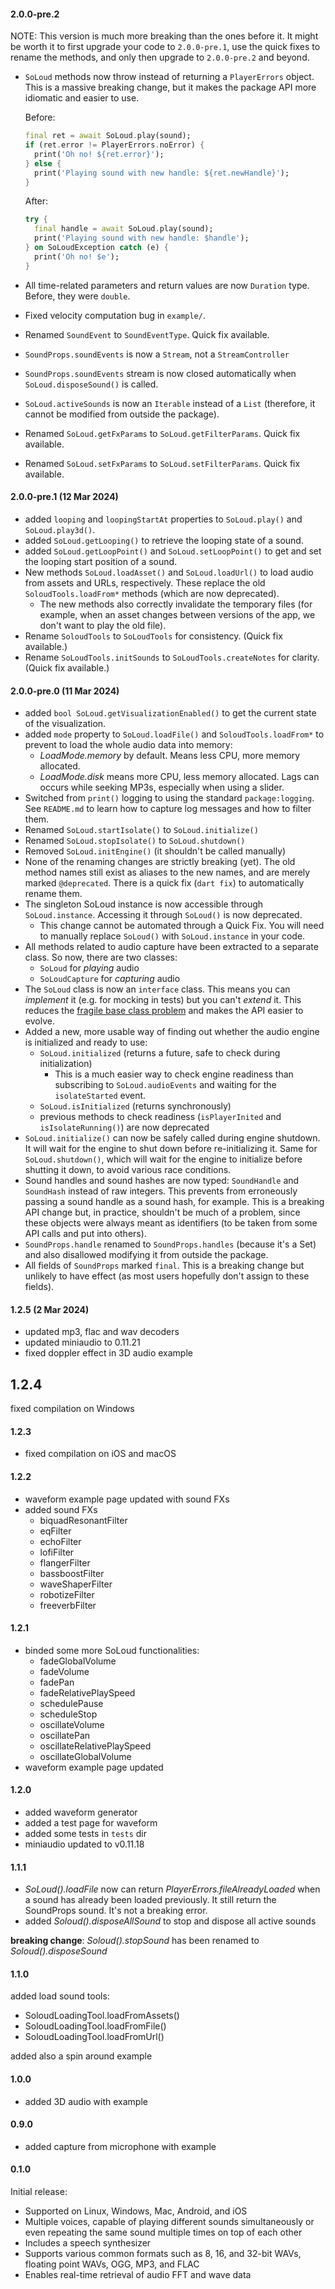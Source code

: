 #### 2.0.0-pre.2

NOTE: This version is much more breaking than the ones before it.
It might be worth it to first upgrade your code to `2.0.0-pre.1`,
use the quick fixes to rename the methods, and only then upgrade 
to `2.0.0-pre.2` and beyond.

- `SoLoud` methods now throw instead of returning a `PlayerErrors` object.
  This is a massive breaking change, but it makes the package API
  more idiomatic and easier to use.
  
  Before:

  ```dart
  final ret = await SoLoud.play(sound);
  if (ret.error != PlayerErrors.noError) {
    print('Oh no! ${ret.error}');
  } else {
    print('Playing sound with new handle: ${ret.newHandle}');
  }
  ```

  After:

  ```dart
  try {
    final handle = await SoLoud.play(sound);
    print('Playing sound with new handle: $handle');
  } on SoLoudException catch (e) {
    print('Oh no! $e');
  }
  ```
- All time-related parameters and return values are now `Duration` type.
  Before, they were `double`.
- Fixed velocity computation bug in `example/`.
- Renamed `SoundEvent` to `SoundEventType`. Quick fix available.
- `SoundProps.soundEvents` is now a `Stream`, not a `StreamController`
- `SoundProps.soundEvents` stream is now closed automatically when
  `SoLoud.disposeSound()` is called.
- `SoLoud.activeSounds` is now an `Iterable` instead of a `List`
  (therefore, it cannot be modified from outside the package).
- Renamed `SoLoud.getFxParams` to `SoLoud.getFilterParams`. Quick fix available.
- Renamed `SoLoud.setFxParams` to `SoLoud.setFilterParams`. Quick fix available.

#### 2.0.0-pre.1 (12 Mar 2024)
- added `looping` and `loopingStartAt` properties to `SoLoud.play()` and `SoLoud.play3d()`.
- added `SoLoud.getLooping()` to retrieve the looping state of a sound.
- added `SoLoud.getLoopPoint()` and `SoLoud.setLoopPoint()` to get and set the looping start position of a sound.
- New methods `SoLoud.loadAsset()` and `SoLoud.loadUrl()` to load audio
  from assets and URLs, respectively. These replace the old
  `SoloudTools.loadFrom*` methods (which are now deprecated).
  - The new methods also correctly invalidate the temporary files
    (for example, when an asset changes between versions of the app,
    we don't want to play the old file).
- Rename `SoloudTools` to `SoLoudTools` for consistency. (Quick fix available.)
- Rename `SoLoudTools.initSounds` to `SoLoudTools.createNotes` for clarity.
  (Quick fix available.)

#### 2.0.0-pre.0 (11 Mar 2024)
- added `bool SoLoud.getVisualizationEnabled()` to get the current state of the visualization.
- added `mode` property to `SoLoud.loadFile()` and `SoloudTools.loadFrom*` to prevent to load the whole audio data into memory:
    - *LoadMode.memory* by default. Means less CPU, more memory allocated.
    - *LoadMode.disk* means more CPU, less memory allocated. Lags can occurs while seeking MP3s, especially when using a slider.
- Switched from `print()` logging to using the standard `package:logging`.
  See `README.md` to learn how to capture log messages and how to filter
  them.
- Renamed `SoLoud.startIsolate()` to `SoLoud.initialize()`
- Renamed `SoLoud.stopIsolate()` to `SoLoud.shutdown()`
- Removed `SoLoud.initEngine()` (it shouldn't be called manually)
- None of the renaming changes are strictly breaking (yet). 
  The old method names still exist as aliases to the new names, and are
  merely marked `@deprecated`. There is a quick fix (`dart fix`) 
  to automatically rename them.
- The singleton SoLoud instance is now accessible through `SoLoud.instance`.
  Accessing it through `SoLoud()` is now deprecated.
    - This change cannot be automated through a Quick Fix. 
      You will need to manually replace `SoLoud()` with `SoLoud.instance`
      in your code.
- All methods related to audio capture have been extracted to a separate class. 
  So now, there are two classes:
    - `SoLoud` for _playing_ audio
    - `SoLoudCapture` for _capturing_ audio
- The `SoLoud` class is now an `interface` class.
  This means you can _implement_ it (e.g. for mocking in tests) but you can't
  _extend_ it. This reduces the
  [fragile base class problem](https://en.wikipedia.org/wiki/Fragile_base_class)
  and makes the API easier to evolve.
- Added a new, more usable way of finding out whether the audio engine
  is initialized and ready to use:
    - `SoLoud.initialized` (returns a future, safe to check during initialization)
      - This is a much easier way to check engine readiness than
        subscribing to `SoLoud.audioEvents` and waiting for 
        the `isolateStarted` event.
    - `SoLoud.isInitialized` (returns synchronously)
    - previous methods to check readiness (`isPlayerInited` and `isIsolateRunning()`)
      are now deprecated
- `SoLoud.initialize()` can now be safely called during engine
  shutdown. It will wait for the engine to shut down before
  re-initializing it. Same for `SoLoud.shutdown()`, which will 
  wait for the engine to initialize before shutting it down,
  to avoid various race conditions.
- Sound handles and sound hashes are now typed: `SoundHandle` and `SoundHash`
  instead of raw integers.
  This prevents from erroneously passing a sound handle as a sound hash,
  for example. This is a breaking API change but, in practice, shouldn't
  be much of a problem, since these objects were always meant as
  identifiers (to be taken from some API calls and put into others).
- `SoundProps.handle` renamed to `SoundProps.handles` (because it's a Set)
  and also disallowed modifying it from outside the package.
- All fields of `SoundProps` marked `final`. This is a breaking change
  but unlikely to have effect (as most users hopefully don't assign
  to these fields).

#### 1.2.5 (2 Mar 2024)
- updated mp3, flac and wav decoders
- updated miniaudio to 0.11.21
- fixed doppler effect in 3D audio example

## 1.2.4
fixed compilation on Windows

#### 1.2.3
- fixed compilation on iOS and macOS

#### 1.2.2
- waveform example page updated with sound FXs
- added sound FXs
    - biquadResonantFilter
    - eqFilter
    - echoFilter
    - lofiFilter
    - flangerFilter
    - bassboostFilter
    - waveShaperFilter
    - robotizeFilter
    - freeverbFilter

#### 1.2.1
- binded some more SoLoud functionalities:
    - fadeGlobalVolume
    - fadeVolume
    - fadePan
    - fadeRelativePlaySpeed
    - schedulePause
    - scheduleStop
    - oscillateVolume
    - oscillatePan
    - oscillateRelativePlaySpeed
    - oscillateGlobalVolume
- waveform example page updated

#### 1.2.0
- added waveform generator
- added a test page for waveform
- added some tests in `tests` dir
- miniaudio updated to v0.11.18

#### 1.1.1
- *SoLoud().loadFile* now can return *PlayerErrors.fileAlreadyLoaded* when a sound has already been loaded previously. It still return the SoundProps sound. It's not a breaking error.
- added *Soloud().disposeAllSound* to stop and dispose all active sounds

**breaking change**: *Soloud().stopSound* has been renamed to *Soloud().disposeSound*

#### 1.1.0
added load sound tools:
- SoloudLoadingTool.loadFromAssets()
- SoloudLoadingTool.loadFromFile()
- SoloudLoadingTool.loadFromUrl()

added also a spin around example

#### 1.0.0
- added 3D audio with example

#### 0.9.0
- added capture from microphone with example

#### 0.1.0

Initial release:
* Supported on Linux, Windows, Mac, Android, and iOS
* Multiple voices, capable of playing different sounds simultaneously or even repeating the same sound multiple times on top of each other
* Includes a speech synthesizer
* Supports various common formats such as 8, 16, and 32-bit WAVs, floating point WAVs, OGG, MP3, and FLAC
* Enables real-time retrieval of audio FFT and wave data


